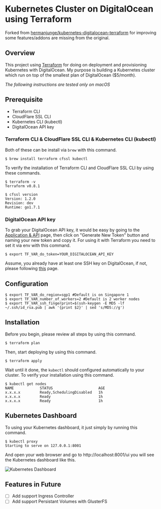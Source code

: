 # Kubernetes Cluster on DigitalOcean using Terraform
Forked from [hermanjunge/kubernetes-digitalocean-terraform](https://github.com/hermanjunge/kubernetes-digitalocean-terraform) 
for improving some features/addons are missing from the original.

## Overview
This project using [Terraform](https://www.terraform.io) for doing on deployment and provisioning Kubernetes with DigitalOcean.
My purpose is building a Kubernetes cluster which run on top of the smallest plan of DigitalOcean ($5/month).

*The following instructions are tested only on macOS*

## Prerequisite
- Terraform CLI
- CloudFlare SSL CLI
- Kubernetes CLI (kubectl)
- DigitalOcean API key

### Terraform CLI & CloudFlare SSL CLI & Kubernetes CLI (kubectl)
Both of these can be install via `brew` with this command.

```
$ brew install terraform cfssl kubectl
```

To verify the installation of Terraform CLI and CloudFlare SSL CLI by using these commands.

```
$ terraform -v
Terraform v0.8.1

$ cfssl version
Version: 1.2.0
Revision: dev
Runtime: go1.7.1
```

### DigitalOcean API key
To grab your DigitalOcean API key, it would be easy by going to the [Application & API](https://cloud.digitalocean.com/settings/api/tokens) page,
then click on "Generate New Token" button and naming your new token and copy it.
For using it with Terraform you need to set it via env with this command.

```
$ export TF_VAR_do_token=YOUR_DIGITALOCEAN_API_KEY
```

Assume, you already have at least one SSH key on DigitalOcean, if not, please following [this](https://www.digitalocean.com/community/tutorials/how-to-use-ssh-keys-with-digitalocean-droplets) page.

## Configuration
```
$ export TF_VAR_do_region=sgp1 #Default is on Singapore 1
$ export TF_VAR_number_of_workers=2 #Default is 2 worker nodes
$ export TF_VAR_ssh_fingerprint=$(ssh-keygen -E MD5 -lf ~/.ssh/id_rsa.pub | awk '{print $2}' | sed 's/MD5://g')
```

## Installation
Before you begin, please review all steps by using this command.
```
$ terraform plan
```

Then, start deploying by using this command.
```
$ terraform apply
```

Wait until it done, the `kubectl` should configured automatically to your cluster.
To verify your installation using this command.

```
$ kubectl get nodes
NAME            STATUS                     AGE
x.x.x.x         Ready,SchedulingDisabled   1h
x.x.x.x         Ready                      1h
x.x.x.x         Ready                      1h
```

## Kubernetes Dashboard 
To using your Kubernetes dashboard, it just simply by running this command.
```
$ kubectl proxy
Starting to serve on 127.0.0.1:8001
```

And open your web browser and go to http://localhost:8001/ui you will see the Kubernetes dashboard like this.

![Kubernetes Dashboard](https://raw.githubusercontent.com/nomkhonwaan/kubernetes-digitalocean-terraform/master/screenshot.png)

## Features in Future
- [ ] Add support Ingress Controller
- [ ] Add support Persistant Volumes with GlusterFS
